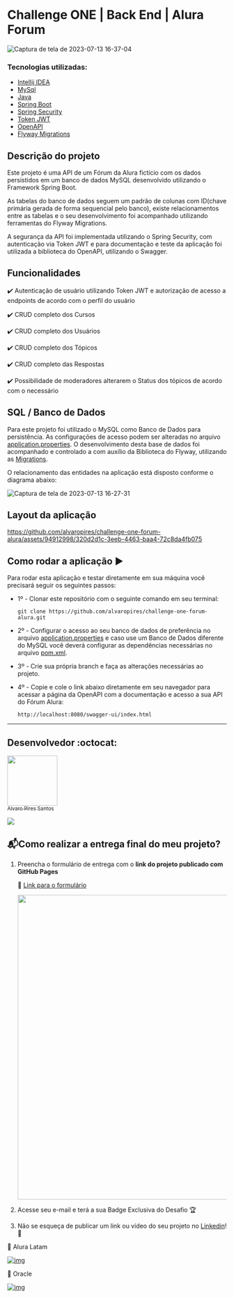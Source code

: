 # Challenge ONE | Back End | Alura Forum 


![Captura de tela de 2023-07-13 16-37-04](https://github.com/alvaropires/challenge-one-forum-alura/assets/94912998/e9fa82b4-7d37-4e61-ba32-e7d13f4f78bf)




### Tecnologias utilizadas:

- [Intellij IDEA](https://www.jetbrains.com/pt-br/idea/)
- [MySql](https://www.mysql.com/)
- [Java](https://www.java.com/pt-BR/)
- [Spring Boot](https://spring.io/)
- [Spring Security](https://start.spring.io/)
- [Token JWT](https://jwt.io/)
- [OpenAPI](https://www.openapis.org/)
- [Flyway Migrations](https://flywaydb.org/)


## Descrição do projeto

Este projeto é uma API de um Fórum da Alura fictício com os dados persistidos em um banco de dados MySQL desenvolvido utilizando o Framework Spring Boot.

As tabelas do banco de dados seguem um padrão de colunas com ID(chave primária gerada de forma sequencial pelo banco), existe relacionamentos entre as tabelas e o seu desenvolvimento foi acompanhado utilizando ferramentas do Flyway Migrations. 

A segurança da API foi implementada utilizando o Spring Security, com autenticação via Token JWT e para documentação e teste da aplicação foi utilizada a biblioteca do OpenAPI, utilizando o Swagger. 

## Funcionalidades

:heavy_check_mark: Autenticação de usuário utilizando Token JWT e autorização de acesso a endpoints de acordo com o perfil do usuário

:heavy_check_mark: CRUD completo dos Cursos

:heavy_check_mark: CRUD completo dos Usuários

:heavy_check_mark: CRUD completo dos Tópicos

:heavy_check_mark: CRUD completo das Respostas

:heavy_check_mark: Possibilidade de moderadores alterarem o Status dos tópicos de acordo com o necessário



## SQL / Banco de Dados


Para este projeto foi utilizado o MySQL como Banco de Dados para persistência. As configurações de acesso podem ser alteradas no arquivo [application.properties](https://github.com/alvaropires/challenge-one-forum-alura/blob/repositorio-modelo/src/main/resources/application.properties). O desenvolvimento desta base de dados foi acompanhado e controlado a com auxílio da Biblioteca do Flyway, utilizando as [Migrations](https://github.com/alvaropires/challenge-one-forum-alura/tree/repositorio-modelo/src/main/resources/db/migration).

O  relacionamento das entidades na aplicação está disposto conforme o diagrama abaixo:

![Captura de tela de 2023-07-13 16-27-31](https://github.com/alvaropires/challenge-one-forum-alura/assets/94912998/aaee6f93-47d5-4964-b378-c8481072e831)




## Layout da aplicação



https://github.com/alvaropires/challenge-one-forum-alura/assets/94912998/320d2d1c-3eeb-4463-baa4-72c8da4fb075




## Como rodar a aplicação :arrow_forward:

Para rodar esta aplicação e testar diretamente em sua máquina você precisará seguir os seguintes passos:

- 1º - Clonar este repositório com o seguinte comando em seu terminal:
 
  ```
  git clone https://github.com/alvaropires/challenge-one-forum-alura.git
  ```

- 2º - Configurar o acesso ao seu banco de dados de preferência no arquivo [application.properties](https://github.com/alvaropires/challenge-one-forum-alura/blob/repositorio-modelo/src/main/resources/application.properties) e caso use um Banco de Dados diferente do MySQL você deverá configurar as dependências necessárias no arquivo [pom.xml](https://github.com/alvaropires/challenge-one-forum-alura/blob/repositorio-modelo/pom.xml).

- 3º - Crie sua própria branch e faça as alterações necessárias ao projeto.

- 4º - Copie e cole o link abaixo diretamente em seu navegador para acessar a página da OpenAPI com a documentação e acesso a sua API do Fórum Alura:

  ```
  http://localhost:8080/swagger-ui/index.html
  ```


---

## Desenvolvedor :octocat:

[<img src="https://avatars.githubusercontent.com/u/94912998?s=96&v=4" width=115><br><sub>Alvaro Pires Santos</sub>](https://github.com/alvaropires)


<a href="https://www.linkedin.com/in/alvaro-pires-santos/" target="_blank">
<img src="https://img.shields.io/badge/-LinkedIn-%230077B5?style=for-the-badge&logo=linkedin&logoColor=white" target="_blank"></a>


## 📬Como realizar a entrega final do meu projeto?

1. Preencha o formulário de entrega com o **link do projeto publicado com GitHub Pages** 

   🔹 [Link para o formulário](https://lp.alura.com.br/alura-latam-entrega-challenge-one-portugues-back-end)

   <p align="center" >
     <img width="700" heigth="700" src="https://user-images.githubusercontent.com/91544872/218554361-c5fa616a-3232-4a21-998c-3b03fb7a0c8c.png">
</p>

2. Acesse seu e-mail e terá a sua Badge Exclusiva do Desafio 🏆

3. Não se esqueça de publicar um link ou vídeo do seu projeto no [Linkedin](https://www.linkedin.com/company/alura-latam/mycompany/)! 🏁

💙 Alura Latam

[![img](https://camo.githubusercontent.com/c00f87aeebbec37f3ee0857cc4c20b21fefde8a96caf4744383ebfe44a47fe3f/68747470733a2f2f696d672e736869656c64732e696f2f62616467652f2d4c696e6b6564496e2d2532333030373742353f7374796c653d666f722d7468652d6261646765266c6f676f3d6c696e6b6564696e266c6f676f436f6c6f723d7768697465)](https://www.linkedin.com/company/alura-latam/mycompany/)

🧡 Oracle

[![img](https://camo.githubusercontent.com/c00f87aeebbec37f3ee0857cc4c20b21fefde8a96caf4744383ebfe44a47fe3f/68747470733a2f2f696d672e736869656c64732e696f2f62616467652f2d4c696e6b6564496e2d2532333030373742353f7374796c653d666f722d7468652d6261646765266c6f676f3d6c696e6b6564696e266c6f676f436f6c6f723d7768697465)](https://www.linkedin.com/company/oracle/)
